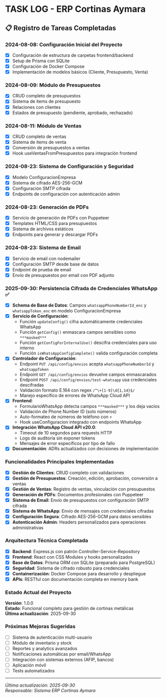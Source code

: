 # TASK LOG - ERP Cortinas Aymara

## 📋 Registro de Tareas Completadas

### 2024-08-08: Configuración Inicial del Proyecto
- [x] Configuración de estructura de carpetas frontend/backend
- [x] Setup de Prisma con SQLite
- [x] Configuración de Docker Compose
- [x] Implementación de modelos básicos (Cliente, Presupuesto, Venta)

### 2024-08-09: Módulo de Presupuestos
- [x] CRUD completo de presupuestos
- [x] Sistema de items de presupuesto
- [x] Relaciones con clientes
- [x] Estados de presupuesto (pendiente, aprobado, rechazado)

### 2024-08-11: Módulo de Ventas
- [x] CRUD completo de ventas
- [x] Sistema de items de venta
- [x] Conversión de presupuestos a ventas
- [x] Hook useVentasFromPresupuestos para integración frontend

### 2024-08-23: Sistema de Configuración y Seguridad
- [x] Modelo ConfiguracionEmpresa
- [x] Sistema de cifrado AES-256-GCM
- [x] Configuración SMTP cifrada
- [x] Endpoints de configuración con autenticación admin

### 2024-08-23: Generación de PDFs
- [x] Servicio de generación de PDFs con Puppeteer
- [x] Templates HTML/CSS para presupuestos
- [x] Sistema de archivos estáticos
- [x] Endpoints para generar y descargar PDFs

### 2024-08-23: Sistema de Email
- [x] Servicio de email con nodemailer
- [x] Configuración SMTP desde base de datos
- [x] Endpoint de prueba de email
- [x] Envío de presupuestos por email con PDF adjunto

### 2025-09-30: Persistencia Cifrada de Credenciales WhatsApp ✅
- [x] **Schema de Base de Datos**: Campos `whatsappPhoneNumberId_enc` y `whatsappToken_enc` en modelo ConfiguracionEmpresa
- [x] **Servicio de Configuración**: 
  - Función `updateConfig()` cifra automáticamente credenciales WhatsApp
  - Función `getConfig()` enmascara campos sensibles como `***masked***`
  - Función `getConfigForInternalUse()` descifra credenciales para uso interno
  - Función `isWhatsAppConfigComplete()` valida configuración completa
- [x] **Controlador de Configuración**:
  - Endpoint `PUT /api/config/envios` acepta `whatsappPhoneNumberId` y `whatsappToken`
  - Endpoint `GET /api/config/envios` devuelve campos enmascarados
  - Endpoint `POST /api/config/envios/test-whatsapp` usa credenciales descifradas
  - Validación formato E.164 con regex `/^\+[1-9]\d{1,14}$/`
  - Manejo específico de errores de WhatsApp Cloud API
- [x] **Frontend**:
  - FormularioWhatsApp detecta campos `***masked***` y los deja vacíos
  - Validación de Phone Number ID (solo números)
  - Auto-formateo de números de teléfono con `+`
  - Hook useConfiguracion integrado con endpoints WhatsApp
- [x] **Integración WhatsApp Cloud API v20.0**:
  - Timeout de 10 segundos para requests HTTP
  - Logs de auditoría sin exponer tokens
  - Mensajes de error específicos por tipo de fallo
- [x] **Documentación**: ADRs actualizados con decisiones de implementación

### Funcionalidades Principales Implementadas
- [x] **Gestión de Clientes**: CRUD completo con validaciones
- [x] **Gestión de Presupuestos**: Creación, edición, aprobación, conversión a ventas
- [x] **Gestión de Ventas**: Registro de ventas, vinculación con presupuestos
- [x] **Generación de PDFs**: Documentos profesionales con Puppeteer
- [x] **Sistema de Email**: Envío de presupuestos con configuración SMTP cifrada
- [x] **Sistema de WhatsApp**: Envío de mensajes con credenciales cifradas
- [x] **Configuración Segura**: Cifrado AES-256-GCM para datos sensibles
- [x] **Autenticación Admin**: Headers personalizados para operaciones administrativas

### Arquitectura Técnica Completada
- [x] **Backend**: Express.js con patrón Controller-Service-Repository
- [x] **Frontend**: React con CSS Modules y hooks personalizados
- [x] **Base de Datos**: Prisma ORM con SQLite (preparado para PostgreSQL)
- [x] **Seguridad**: Sistema de cifrado robusto para credenciales
- [x] **Containerización**: Docker Compose para desarrollo y despliegue
- [x] **APIs**: RESTful con documentación completa en memory bank

### Estado Actual del Proyecto
**Versión**: 1.0.0  
**Estado**: Funcional completo para gestión de cortinas metálicas  
**Última actualización**: 2025-09-30  

### Próximas Mejoras Sugeridas
- [ ] Sistema de autenticación multi-usuario
- [ ] Módulo de inventario y stock
- [ ] Reportes y analytics avanzados
- [ ] Notificaciones automáticas por email/WhatsApp
- [ ] Integración con sistemas externos (AFIP, bancos)
- [ ] Aplicación móvil
- [ ] Tests automatizados

---

*Última actualización: 2025-09-30*  
*Responsable: Sistema ERP Cortinas Aymara*
